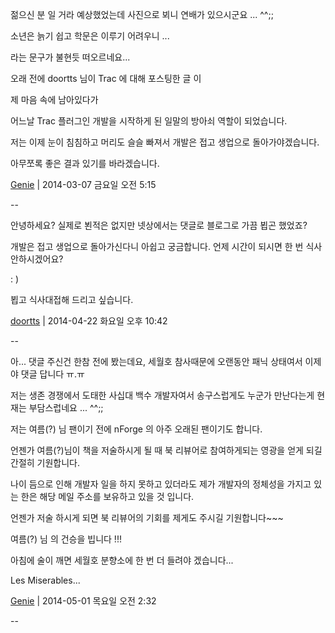 
젊으신 분 일 거라 예상했었는데 사진으로 뵈니 연배가 있으시군요 ... ^^;;

소년은 늙기 쉽고 학문은 이루기 어려우니 ...

라는 문구가 불현듯 떠오르네요...


오래 전에 doortts 님이 Trac 에 대해 포스팅한 글 이

제 마음 속에 남아있다가

어느날 Trac 플러그인 개발을 시작하게 된 일말의 방아쇠 역할이 되었습니다.


저는 이제 눈이 침침하고 머리도 슬슬 빠져서 개발은 접고 생업으로 돌아가야겠습니다.

아무쪼록 좋은 결과 있기를 바라겠습니다.

 [Genie](http://jinself.tistory.com) | 2014-03-07 금요일 오전 5:15

--

안녕하세요? 실제로 뵌적은 없지만 넷상에서는 댓글로 블로그로 가끔 뵙곤 했었죠?

개발은 접고 생업으로 돌아가신다니 아쉽고 궁금합니다.
언제 시간이 되시면 한 번 식사안하시겠어요?

: )

뵙고 식사대접해 드리고 싶습니다.



 [doortts](http://blog.doortts.com) | 2014-04-22 화요일 오후 10:42

--

아... 댓글 주신건 한참 전에 봤는데요,
세월호 참사때문에 오랜동안 패닉 상태여서 이제야 댓글 답니다 ㅠ.ㅠ

저는 생존 경쟁에서 도태한 사십대 백수 개발자여서 송구스럽게도 누군가 만난다는게 현재는 부담스럽네요 ... ^^;;

저는 여름(?) 님 팬이기 전에 nForge 의 아주 오래된 팬이기도 합니다.

언젠가 여름(?)님이 책을 저술하시게 될 때 북 리뷰어로 참여하게되는 영광을 얻게 되길 간절히 기원합니다.

나이 듬으로 인해 개발자 일을 하지 못하고 있더라도
제가 개발자의 정체성을 가지고 있는 한은 해당 메일 주소를 보유하고 있을 것 입니다.

언젠가 저술 하시게 되면 북 리뷰어의 기회를 제게도 주시길 기원합니다~~~

여름(?) 님 의 건승을 빕니다 !!!



아침에 술이 깨면 세월호 분향소에 한 번 더 들려야 겠습니다...

Les Miserables...

 [Genie](http://jinself.tistory.com) | 2014-05-01 목요일 오전 2:32

--
